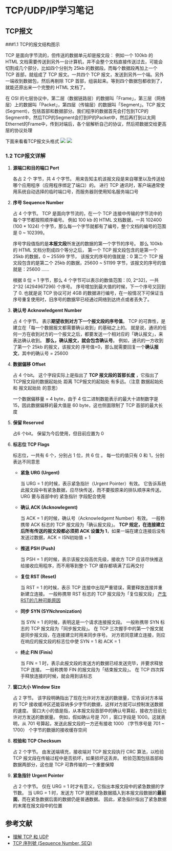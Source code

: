 # TCP/UDP/IP学习笔记

## TCP报文

###1.1 TCP的报文结构图示

TCP 是面向字节流的，但传送的数据单元却是报文段：
例如一个 100kb 的 HTML 文档需要传送到另外一台计算机，并不会整个文档直接传送过去，可能会切割成几个部分，比如四个分别为 25kb 的数据段。而每个数据段再加上一个 TCP 首部，就组成了 TCP 报文。一共四个 TCP 报文，发送到另外一个端。另外一端收到数据包，然后再剔除 TCP 首部，组装起来。等到四个数据包都收到了，就能还原出来一个完整的 HTML 文档了。

在 OSI 的七层协议中，第二层（数据链路层）的数据叫「Frame」，第三层（网络层）上的数据叫「Packet」，第四层（传输层）的数据叫「Segment」。TCP 报文 (Segment)，包括首部和数据部分。我们程序的数据首先会打包到TCP的Segment中，然后TCP的Segment会打到IP的Packet中，然后再打到以太网Ethernet的Frame中，传到对端后，各个层解析自己的协议，然后把数据交给更高层的协议处理

下面来看看TCP报文头格式
![](https://coolshell.cn/wp-content/uploads/2014/05/TCP-Header-01.jpg)
![](https://s3.notfalse.net/wp-content/uploads/2017/03/12013524/TCP-Header-Format-SEQ.png)

### 1.2 TCP报文详解

1. **源端口和目的端口 Port**

   各占 2 个 字节，共 4 个字节。
   用来告知主机该报文段是来自哪里以及传送给哪个应用程序（应用程序绑定了端口）的。
   进行 TCP 通讯时，客户端通常使用系统自动选择的临时端口号，而服务器则使用知名服务端口号

2. **序号 Sequence Number**

   占 4 个字节。
   TCP 是面向字节流的，在一个 TCP 连接中传输的字节流中的每个字节都按照顺序编号。
   例如 100 kb 的 HTML 文档数据，一共 102400 (100 * 1024) 个字节，那么每一个字节就都有了编号，整个文档的编号的范围是 0 ~ 102399。

   序号字段值指的是**本报文段**所发送的数据的第一个字节的序号。
   那么 100kb 的 HTML 文档分割成四个等分之后，
   第一个 TCP 报文段包含的是第一个 25kb 的数据，0 ~ 25599 字节， 该报文的序号的值就是：0
   第二个 TCP 报文段包含的是第二个 25kb 的数据，25600 ~ 51199 字节，该报文的序号的值就是：25600
   ......

   根据 8 位 = 1 字节，那么 4 个字节可以表示的数值范围：[0, 2^32]，一共 2^32 (4294967296) 个序号。
   序号增加到最大值的时候，下一个序号又回到了 0.
   也就是说 TCP 协议可对 4GB 的数据进行编号，在一般情况下可保证当序号重复使用时，旧序号的数据早已经通过网络到达终点或者丢失了。

3. **确认号 Acknowledgemt Number**

   占 4 个字节。
   表示**期望收到对方下一个报文段的序号值**。
   TCP 的可靠性，是建立在「每一个数据报文都需要确认收到」的基础之上的。
   就是说，通讯的任何一方在收到对方的一个报文之后，都要发送一个相对应的「确认报文」，来表达确认收到。
   **那么，确认报文，就会包含确认号**。
   例如，通讯的一方收到了第一个 25kb 的报文，该报文的 序号值=0，那么就需要回复一个**确认报文**，其中的确认号 = 25600

4. **数据偏移 Offset**

   占 4 个bit。
   这个字段实际上是指出了 **TCP 报文段的首部长度** ，它指出了 TCP报文段的数据起始处 距离 TCP报文的起始处 有多远。（注意 数据起始处 和 报文起始处 的意思）

   一个数据偏移量 = 4 byte，由于 4 位二进制数能表示的最大十进制数字是 15，因此数据偏移的最大值是 60 byte，这也侧面限制了 TCP 首部的最大长度

5. **保留 Reserved**

   占6 个bit。
   保留为今后使用，但目前应置为 0

6. **标志位 TCP Flags**

   标志位，一共有 6 个，分别占 1 位，共 6 位 。
   每一位的值只有 0 和 1，分别表达不同意思

   - **紧急 URG (Urgent)**

     当 URG = 1 的时候，表示紧急指针（Urgent Pointer）有效。
     它告诉系统此报文段中有紧急数据，应尽快传送，而不要按原来的排队顺序来传送。
     URG 要与首部中的 紧急指针 字段配合使用

   - **确认 ACK (Acknowlegemt)**

     当 ACK = 1 的时候，确认号（Acknowledgemt Number）有效。
     一般称携带 ACK 标志的 TCP 报文段为「确认报文段」。
     **TCP 规定，在连接建立后所有传送的报文段都必须把 ACK 设置为 1**，如果一端在建立连接后没有发送过数据，ACK = ISN初始值 + 1

   - **推送 PSH (Push)**

     当 PSH = 1 的时候，表示该报文段高优先级，接收方 TCP 应该尽快推送给接收应用程序，而不用等到整个 TCP 缓存都填满了后再交付

   - **复位 RST (Reset)**

     当 RST = 1 的时候，表示 TCP 连接中出现严重错误，需要释放连接并重新建立连接。
     一般称携带 RST 标志的 TCP 报文段为「复位报文段」
     [产生RST的几种可能原因](https://my.oschina.net/costaxu/blog/127394)

   - **同步 SYN (SYNchronization)**

     当 SYN = 1 的时候，表明这是一个请求连接报文段。
     一般称携带 SYN 标志的 TCP 报文段为「同步报文段」。
     在 TCP 三次握手中的第一个报文就是同步报文段，在连接建立时用来同步序号。
     对方若同意建立连接，则应在响应的报文段的标志位中使 SYN = 1 和 ACK = 1

   - **终止 FIN (Finis)**

     当 FIN = 1 时，表示此报文段的发送方的数据已经发送完毕，并要求释放 TCP 连接。
     一般称携带 FIN 的报文段为「结束报文段」。
     在 TCP 四次挥手释放连接的时候，就会用到该标志

7. **窗口大小 Window Size**

   占 2 字节。
   该字段明确指出了现在允许对方发送的数据量，它告诉对方本端的 TCP 接收缓冲区还能容纳多少字节的数据，这样对方就可以控制发送数据的速度。
   窗口大小的值是指，从本报文段首部中的确认号算起，接收方目前允许对方发送的数据量。
   例如，假如确认号是 701 ，窗口字段是 1000。这就表明，从 701 号算起，发送此报文段的一方还有接收 1000 （字节序号是 701 ~ 1700） 个字节的数据的接收缓存空间

8. **校验和 TCP Checksum**

   占 2 个字节。
   由发送端填充，接收端对 TCP 报文段执行 CRC 算法，以检验 TCP 报文段在传输过程中是否损坏，如果损坏这丢弃。
   检验范围包括首部和数据两部分，这也是 TCP 可靠传输的一个重要保障

9. **紧急指针 Urgent Pointer** 

   占 2 个字节。
   仅在 URG = 1 时才有意义，它指出本报文段中的紧急数据的字节数。
   当 URG = 1 时，发送方 TCP 就把紧急数据插入到本报文段数据的**最前面**，而在紧急数据后面的数据仍是普通数据。
   因此，紧急指针指出了紧急数据的末尾在报文段中的位置
## 参考文献

- [理解 TCP 和 UDP](https://jerryc8080.gitbooks.io/understand-tcp-and-udp/content/chapter1.html)
- [TCP 序列號 (Sequence Number, SEQ)](https://notfalse.net/26/tcp-seq)

